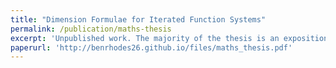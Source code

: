 ```yaml
---
title: "Dimension Formulae for Iterated Function Systems"
permalink: /publication/maths-thesis
excerpt: 'Unpublished work. The majority of the thesis is an exposition of prior books and papers, but the final 10 pages contain original material, culminating in Theorem 7.19 which gives a lower bound on the Hausdorff dimension of a certain class of fractals.'
paperurl: 'http://benrhodes26.github.io/files/maths_thesis.pdf'
---
```

